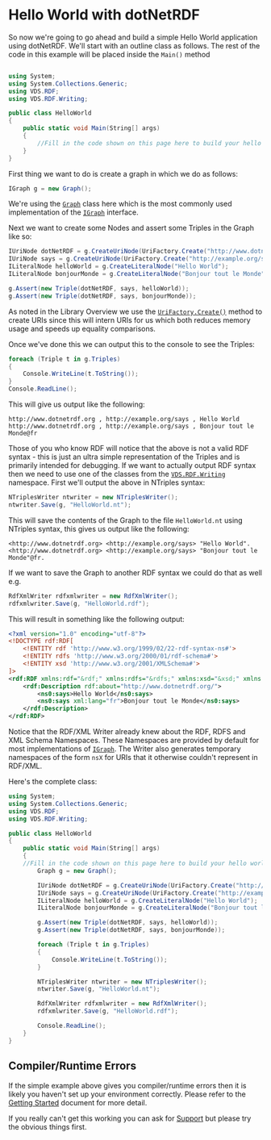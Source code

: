 # Hello World with dotNetRDF

So now we're going to go ahead and build a simple Hello World application using dotNetRDF. We'll start with an outline class as follows. The rest of the code in this example will be placed inside the `Main()` method

```csharp

using System;
using System.Collections.Generic;
using VDS.RDF;
using VDS.RDF.Writing;

public class HelloWorld 
{
	public static void Main(String[] args) 
	{
		//Fill in the code shown on this page here to build your hello world application
	}
}
```

First thing we want to do is create a graph in which we do as follows:

```csharp
IGraph g = new Graph();
```

We're using the [`Graph`](xref:VDS.RDF.Graph) class here which is the most commonly used implementation of the [`IGraph`](xref:VDS.RDF.IGraph) interface.

Next we want to create some Nodes and assert some Triples in the Graph like so:

```csharp
IUriNode dotNetRDF = g.CreateUriNode(UriFactory.Create("http://www.dotnetrdf.org"));
IUriNode says = g.CreateUriNode(UriFactory.Create("http://example.org/says"));
ILiteralNode helloWorld = g.CreateLiteralNode("Hello World");
ILiteralNode bonjourMonde = g.CreateLiteralNode("Bonjour tout le Monde", "fr");

g.Assert(new Triple(dotNetRDF, says, helloWorld));
g.Assert(new Triple(dotNetRDF, says, bonjourMonde));
```

As noted in the Library Overview we use the [`UriFactory.Create()`](xref:VDS.RDF.UriFactory.Create(System.String)) method to create URIs since this will intern URIs for us which both reduces memory usage and speeds up equality comparisons.

Once we've done this we can output this to the console to see the Triples:

```csharp
foreach (Triple t in g.Triples) 
{
	Console.WriteLine(t.ToString());
}
Console.ReadLine();
```

This will give us output like the following:

```
http://www.dotnetrdf.org , http://example.org/says , Hello World
http://www.dotnetrdf.org , http://example.org/says , Bonjour tout le Monde@fr
```

Those of you who know RDF will notice that the above is not a valid RDF syntax - this is just an ultra simple representation of the Triples and is primarily intended for debugging. If we want to actually output RDF syntax then we need to use one of the classes from the [`VDS.RDF.Writing`](xref:VDS.RDF.Writing) namespace. First we'll output the above in NTriples syntax:

```csharp
NTriplesWriter ntwriter = new NTriplesWriter();
ntwriter.Save(g, "HelloWorld.nt");
```

This will save the contents of the Graph to the file `HelloWorld.nt` using NTriples syntax, this gives us output like the following:

```
<http://www.dotnetrdf.org> <http://example.org/says> "Hello World".
<http://www.dotnetrdf.org> <http://example.org/says> "Bonjour tout le Monde"@fr.
```

If we want to save the Graph to another RDF syntax we could do that as well e.g.

```csharp
RdfXmlWriter rdfxmlwriter = new RdfXmlWriter();
rdfxmlwriter.Save(g, "HelloWorld.rdf");
```

This will result in something like the following output:

```xml
<?xml version="1.0" encoding="utf-8"?>
<!DOCTYPE rdf:RDF[
	<!ENTITY rdf 'http://www.w3.org/1999/02/22-rdf-syntax-ns#'>
	<!ENTITY rdfs 'http://www.w3.org/2000/01/rdf-schema#'>
	<!ENTITY xsd 'http://www.w3.org/2001/XMLSchema#'>
]>
<rdf:RDF xmlns:rdf="&rdf;" xmlns:rdfs="&rdfs;" xmlns:xsd="&xsd;" xmlns:ns0="http://example.org/">
	<rdf:Description rdf:about="http://www.dotnetrdf.org/">
		<ns0:says>Hello World</ns0:says>
		<ns0:says xml:lang="fr">Bonjour tout le Monde</ns0:says>
	</rdf:Description>
</rdf:RDF>
```

Notice that the RDF/XML Writer already knew about the RDF, RDFS and XML Schema Namespaces. These Namespaces are provided by default for most implementations of [`IGraph`](xref:VDS.RDF.IGraph). The Writer also generates temporary namespaces of the form `nsX` for URIs that it otherwise couldn't represent in RDF/XML.

Here's the complete class:

```csharp
using System;
using System.Collections.Generic;
using VDS.RDF;
using VDS.RDF.Writing;

public class HelloWorld 
{
    public static void Main(String[] args) 
    {
	//Fill in the code shown on this page here to build your hello world application
        Graph g = new Graph();

        IUriNode dotNetRDF = g.CreateUriNode(UriFactory.Create("http://www.dotnetrdf.org"));
        IUriNode says = g.CreateUriNode(UriFactory.Create("http://example.org/says"));
        ILiteralNode helloWorld = g.CreateLiteralNode("Hello World");
        ILiteralNode bonjourMonde = g.CreateLiteralNode("Bonjour tout le Monde", "fr");

        g.Assert(new Triple(dotNetRDF, says, helloWorld));
        g.Assert(new Triple(dotNetRDF, says, bonjourMonde));

        foreach (Triple t in g.Triples)
        {
            Console.WriteLine(t.ToString());
        }

        NTriplesWriter ntwriter = new NTriplesWriter();
        ntwriter.Save(g, "HelloWorld.nt");

        RdfXmlWriter rdfxmlwriter = new RdfXmlWriter();
        rdfxmlwriter.Save(g, "HelloWorld.rdf");

        Console.ReadLine();
    }
}
```

## Compiler/Runtime Errors

If the simple example above gives you compiler/runtime errors then it is likely you haven't set up your environment correctly. Please refer to the [Getting Started](getting_started.md) document for more detail.

If you really can't get this working you can ask for [Support](/support.md) but please try the obvious things first.
